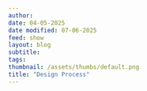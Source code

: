 ```yaml
---
author: 
date: 04-05-2025
date modified: 07-06-2025
feed: show
layout: blog
subtitle: 
tags: 
thumbnail: /assets/thumbs/default.png
title: "Design Process"
---
```

